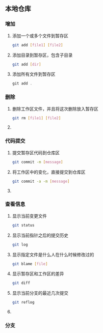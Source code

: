 ## 本地仓库

### 增加

1. 添加一个或多个文件到暂存区

   ```bash
   git add [file1] [file2]
   ```

2. 添加目录到暂存区，包含子目录

   ```bash
   git add [dir]
   ```

3. 添加所有文件到暂存区

   ```js
   git add .
   ```



### 删除

1. 删除工作区文件，并且将这次删除放入暂存区

   ```bash
   git rm [file1] [file2]
   ```

2. 



### 代码提交

1. 提交暂存区代码到仓库区

   ```bash
   git commit -m [message]
   ```

2. 将工作区中的变化，直接提交到仓库区

   ```bash
   git commit -a -m [message]
   ```

3. 





### 查看信息

1. 显示当前变更文件

   ```bash
   git status
   ```

2. 显示当前指针之后的提交历史

   ```bash
   git log
   ```

3. 显示指定文件是什么人在什么时候修改过的

   ```bash
   git blame [file]
   ```

4. 显示暂存区和工作区的差异

   ```bash
   git diff
   ```

5. 显示当前分支的最近几次提交

   ```bash
   git reflog
   ```

6. 





### 分支









































